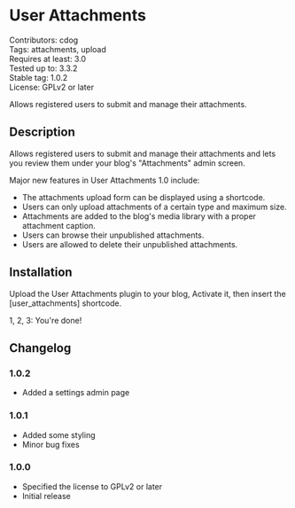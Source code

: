 User Attachments
=================

Contributors: cdog  
Tags: attachments, upload  
Requires at least: 3.0  
Tested up to: 3.3.2  
Stable tag: 1.0.2  
License: GPLv2 or later

Allows registered users to submit and manage their attachments.

Description
-----------

Allows registered users to submit and manage their attachments and lets you review them under your blog's "Attachments" admin screen.

Major new features in User Attachments 1.0 include:

* The attachments upload form can be displayed using a shortcode.
* Users can only upload attachments of a certain type and maximum size.
* Attachments are added to the blog's media library with a proper attachment caption.
* Users can browse their unpublished attachments.
* Users are allowed to delete their unpublished attachments.

Installation
------------

Upload the User Attachments plugin to your blog, Activate it, then insert the [user_attachments] shortcode.

1, 2, 3: You're done!

Changelog
---------

### 1.0.2

* Added a settings admin page

### 1.0.1

* Added some styling
* Minor bug fixes

### 1.0.0

* Specified the license to GPLv2 or later
* Initial release
